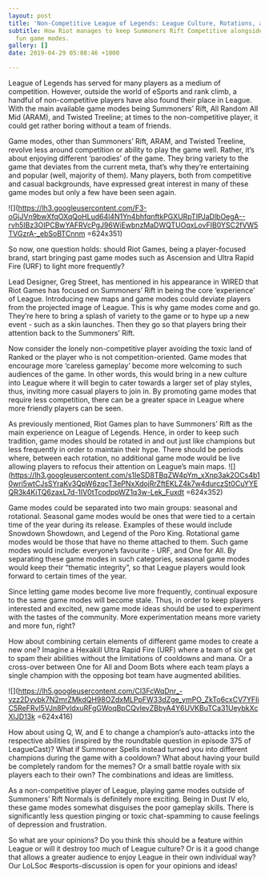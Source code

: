 ```yaml
---
layout: post
title: 'Non-Competitive League of Legends: League Culture, Rotations, and Experimentation'
subtitle: How Riot manages to keep Summoners Rift Competitive alongside introducing
  fun game modes.
gallery: []
date: 2019-04-29 05:08:46 +1000

---
```

League of Legends has served for many players as a medium of competition. However, outside the world of eSports and rank climb, a handful of non-competitive players have also found their place in League. With the main available game modes being Summoners’ Rift, All Random All Mid (ARAM), and Twisted Treeline; at times to the non-competitive player, it could get rather boring without a team of friends.

Game modes, other than Summoners’ Rift, ARAM, and Twisted Treeline, revolve less around competition or ability to play the game well. Rather, it’s about enjoying different ‘parodies’ of the game. They bring variety to the game that deviates from the current meta, that’s why they’re entertaining and popular (well, majority of them). Many players, both from competitive and casual backgrounds, have expressed great interest in many of these game modes but only a few have been seen again.

![](https://lh3.googleusercontent.com/F3-oGjJVn9bwXfqOXqQoHLud64l4N1Yn4bhfqnftkPGXURpTIPJaDlbOegA--rvh5IBz3OIPCBwYAFRVcPgJ96WiEwbnzMaDWQTUOqxLovFIB0YSC2fVW5TVGzrA-_ebSoBTCnnm =624x351)

So now, one question holds: should Riot Games, being a player-focused brand, start bringing past game modes such as Ascension and Ultra Rapid Fire (URF) to light more frequently?

Lead Designer, Greg Street, has mentioned in his appearance in WIRED that Riot Games has focused on Summoners’ Rift in being the core ‘experience’ of League. Introducing new maps and game modes could deviate players from the projected image of League. This is why game modes come and go. They’re here to bring a splash of variety to the game or to hype up a new event - such as a skin launches. Then they go so that players bring their attention back to the Summoners’ Rift.

Now consider the lonely non-competitive player avoiding the toxic land of Ranked or the player who is not competition-oriented. Game modes that encourage more ‘careless gameplay’ become more welcoming to such audiences of the game. In other words, this would bring in a new culture into League where it will begin to cater towards a larger set of play styles, thus, inviting more casual players to join in. By promoting game modes that require less competition, there can be a greater space in League where more friendly players can be seen.

As previously mentioned, Riot Games plan to have Summoners’ Rift as the main experience on League of Legends. Hence, in order to keep such tradition, game modes should be rotated in and out just like champions but less frequently in order to maintain their hype. There should be periods where, between each rotation, no additional game mode would be live allowing players to refocus their attention on League’s main maps. ![](https://lh3.googleusercontent.com/s1IeSD8TBqZW4pYm_xXnp3ak2OCs4b10wri5wtCJsSYraKv3QpW6zqcT3ePNxXdojRrZftEKLZ4k7w4durczSt0CuYYEQR3k4KiTQ6zaxL7d-1IV0tTcodppWZ1q3w-Lek_Fuxdt =624x352)

Game modes could be separated into two main groups: seasonal and rotational. Seasonal game modes would be ones that were tied to a certain time of the year during its release. Examples of these would include Snowdown Showdown, and Legend of the Poro King. Rotational game modes would be those that have no theme attached to them. Such game modes would include: everyone’s favourite - URF, and One for All. By separating these game modes in such categories, seasonal game modes would keep their “thematic integrity”, so that League players would look forward to certain times of the year.

Since letting game modes become live more frequently, continual exposure to the same game modes will become stale. Thus, in order to keep players interested and excited, new game mode ideas should be used to experiment with the tastes of the community. More experimentation means more variety and more fun, right?

How about combining certain elements of different game modes to create a new one? Imagine a Hexakill Ultra Rapid Fire (URF) where a team of six get to spam their abilities without the limitations of cooldowns and mana. Or a cross-over between One for All and Doom Bots where each team plays a single champion with the opposing bot team have augmented abilities.

![](https://lh5.googleusercontent.com/Cl3FcWqDnr_-vzz2Dyvbk7N2mrZMkdQH98OZdxMLPpFW33dZge_ymPO_ZkTo6cxCV7YFIiC5ReFRvl5VJn8PvldxuRFgGWoqBpCQvlevZBbyA4Y6UVKBuTCa31UeybkXcXIJD13k =624x416)

How about using Q, W, and E to change a champion’s auto-attacks into the respective abilities (inspired by the roundtable question in episode 375 of LeagueCast)? What if Summoner Spells instead turned you into different champions during the game with a cooldown? What about having your build be completely random for the memes? Or a small battle royale with six players each to their own? The combinations and ideas are limitless.

As a non-competitive player of League, playing game modes outside of Summoners’ Rift Normals is definitely more exciting. Being in Dust IV elo, these game modes somewhat disguises the poor gameplay skills. There is significantly less question pinging or toxic chat-spamming to cause feelings of depression and frustration.

So what are your opinions? Do you think this should be a feature within League or will it destroy too much of League culture? Or is it a good change that allows a greater audience to enjoy League in their own individual way? Our LoLSoc #esports-discussion is open for your opinions and ideas!
